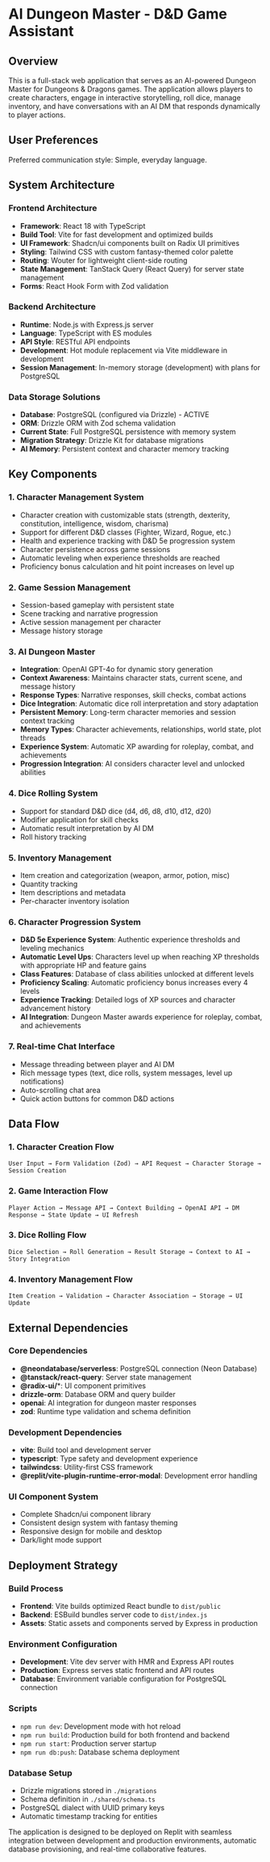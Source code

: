 # AI Dungeon Master - D&D Game Assistant

## Overview

This is a full-stack web application that serves as an AI-powered Dungeon Master for Dungeons & Dragons games. The application allows players to create characters, engage in interactive storytelling, roll dice, manage inventory, and have conversations with an AI DM that responds dynamically to player actions.

## User Preferences

Preferred communication style: Simple, everyday language.

## System Architecture

### Frontend Architecture
- **Framework**: React 18 with TypeScript
- **Build Tool**: Vite for fast development and optimized builds
- **UI Framework**: Shadcn/ui components built on Radix UI primitives
- **Styling**: Tailwind CSS with custom fantasy-themed color palette
- **Routing**: Wouter for lightweight client-side routing
- **State Management**: TanStack Query (React Query) for server state management
- **Forms**: React Hook Form with Zod validation

### Backend Architecture
- **Runtime**: Node.js with Express.js server
- **Language**: TypeScript with ES modules
- **API Style**: RESTful API endpoints
- **Development**: Hot module replacement via Vite middleware in development
- **Session Management**: In-memory storage (development) with plans for PostgreSQL

### Data Storage Solutions
- **Database**: PostgreSQL (configured via Drizzle) - ACTIVE
- **ORM**: Drizzle ORM with Zod schema validation
- **Current State**: Full PostgreSQL persistence with memory system
- **Migration Strategy**: Drizzle Kit for database migrations
- **AI Memory**: Persistent context and character memory tracking

## Key Components

### 1. Character Management System
- Character creation with customizable stats (strength, dexterity, constitution, intelligence, wisdom, charisma)
- Support for different D&D classes (Fighter, Wizard, Rogue, etc.)
- Health and experience tracking with D&D 5e progression system
- Character persistence across game sessions
- Automatic leveling when experience thresholds are reached
- Proficiency bonus calculation and hit point increases on level up

### 2. Game Session Management
- Session-based gameplay with persistent state
- Scene tracking and narrative progression
- Active session management per character
- Message history storage

### 3. AI Dungeon Master
- **Integration**: OpenAI GPT-4o for dynamic story generation
- **Context Awareness**: Maintains character stats, current scene, and message history
- **Response Types**: Narrative responses, skill checks, combat actions
- **Dice Integration**: Automatic dice roll interpretation and story adaptation
- **Persistent Memory**: Long-term character memories and session context tracking
- **Memory Types**: Character achievements, relationships, world state, plot threads
- **Experience System**: Automatic XP awarding for roleplay, combat, and achievements
- **Progression Integration**: AI considers character level and unlocked abilities

### 4. Dice Rolling System
- Support for standard D&D dice (d4, d6, d8, d10, d12, d20)
- Modifier application for skill checks
- Automatic result interpretation by AI DM
- Roll history tracking

### 5. Inventory Management
- Item creation and categorization (weapon, armor, potion, misc)
- Quantity tracking
- Item descriptions and metadata
- Per-character inventory isolation

### 6. Character Progression System
- **D&D 5e Experience System**: Authentic experience thresholds and leveling mechanics
- **Automatic Level Ups**: Characters level up when reaching XP thresholds with appropriate HP and feature gains
- **Class Features**: Database of class abilities unlocked at different levels
- **Proficiency Scaling**: Automatic proficiency bonus increases every 4 levels
- **Experience Tracking**: Detailed logs of XP sources and character advancement history
- **AI Integration**: Dungeon Master awards experience for roleplay, combat, and achievements

### 7. Real-time Chat Interface
- Message threading between player and AI DM
- Rich message types (text, dice rolls, system messages, level up notifications)
- Auto-scrolling chat area
- Quick action buttons for common D&D actions

## Data Flow

### 1. Character Creation Flow
```
User Input → Form Validation (Zod) → API Request → Character Storage → Session Creation
```

### 2. Game Interaction Flow
```
Player Action → Message API → Context Building → OpenAI API → DM Response → State Update → UI Refresh
```

### 3. Dice Rolling Flow
```
Dice Selection → Roll Generation → Result Storage → Context to AI → Story Integration
```

### 4. Inventory Management Flow
```
Item Creation → Validation → Character Association → Storage → UI Update
```

## External Dependencies

### Core Dependencies
- **@neondatabase/serverless**: PostgreSQL connection (Neon Database)
- **@tanstack/react-query**: Server state management
- **@radix-ui/***: UI component primitives
- **drizzle-orm**: Database ORM and query builder
- **openai**: AI integration for dungeon master responses
- **zod**: Runtime type validation and schema definition

### Development Dependencies
- **vite**: Build tool and development server
- **typescript**: Type safety and development experience
- **tailwindcss**: Utility-first CSS framework
- **@replit/vite-plugin-runtime-error-modal**: Development error handling

### UI Component System
- Complete Shadcn/ui component library
- Consistent design system with fantasy theming
- Responsive design for mobile and desktop
- Dark/light mode support

## Deployment Strategy

### Build Process
- **Frontend**: Vite builds optimized React bundle to `dist/public`
- **Backend**: ESBuild bundles server code to `dist/index.js`
- **Assets**: Static assets and components served by Express in production

### Environment Configuration
- **Development**: Vite dev server with HMR and Express API routes
- **Production**: Express serves static frontend and API routes
- **Database**: Environment variable configuration for PostgreSQL connection

### Scripts
- `npm run dev`: Development mode with hot reload
- `npm run build`: Production build for both frontend and backend
- `npm run start`: Production server startup
- `npm run db:push`: Database schema deployment

### Database Setup
- Drizzle migrations stored in `./migrations`
- Schema definition in `./shared/schema.ts`
- PostgreSQL dialect with UUID primary keys
- Automatic timestamp tracking for entities

The application is designed to be deployed on Replit with seamless integration between development and production environments, automatic database provisioning, and real-time collaborative features.